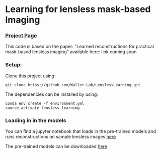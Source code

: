 # Learning for lensless mask-based Imaging

### [Project Page](https://waller-lab.github.io/LenslessLearning)
This code is based on the paper: "Learned reconstructions for practical
mask-based lensless imaging" available here: link coming soon

### Setup:
Clone this project using:
```
git clone https://github.com/Waller-Lab/LenslessLearning.git

```

The dependencies can be installed by using:
```
conda env create -f environment.yml
source activate lensless_learning

```


### Loading in in the models
You can find a jupyter notebook that loads in the pre-trained models and runs reconstructions on sample lensless images [here](https://github.com/Waller-Lab/LenslessLearning/blob/master/pre-trained%20reconstructions.ipynb) 

The pre-trained models can be downloaded [here](https://drive.google.com/a/berkeley.edu/file/d/1aIgWXVt_najoS5ccBglJLEC3WYSFSRX8/view?usp=sharing)